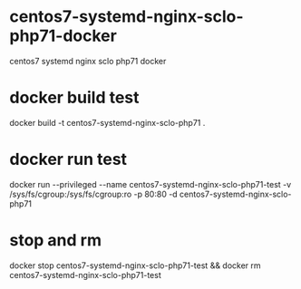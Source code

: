 # centos7-systemd-nginx-sclo-php71-docker
centos7 systemd nginx sclo php71 docker

# docker build test
docker build -t centos7-systemd-nginx-sclo-php71 .

# docker run test
docker run --privileged --name centos7-systemd-nginx-sclo-php71-test -v /sys/fs/cgroup:/sys/fs/cgroup:ro -p 80:80 -d centos7-systemd-nginx-sclo-php71

# stop and rm
docker stop centos7-systemd-nginx-sclo-php71-test && docker rm centos7-systemd-nginx-sclo-php71-test

